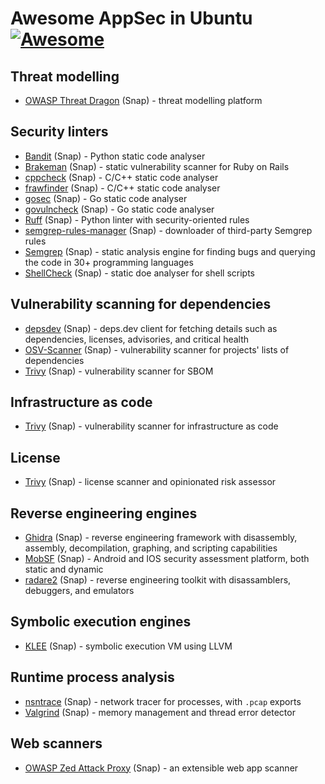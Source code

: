 # Awesome AppSec in Ubuntu [![Awesome](https://awesome.re/badge.svg)](https://awesome.re)

## Threat modelling

- [OWASP Threat Dragon](https://snapcraft.io/threat-dragon) (Snap) - threat modelling platform

## Security linters

- [Bandit](https://snapcraft.io/bandit) (Snap) - Python static code analyser
- [Brakeman](https://snapcraft.io/brakeman) (Snap) - static vulnerability scanner for Ruby on Rails
- [cppcheck](https://snapcraft.io/cppcheck) (Snap) - C/C++ static code analyser
- [frawfinder](https://snapcraft.io/flawfinder) (Snap) - C/C++ static code analyser
- [gosec](https://snapcraft.io/gosec) (Snap) - Go static code analyser
- [govulncheck](https://snapcraft.io/govulncheck) (Snap) - Go static code analyser
- [Ruff](https://snapcraft.io/ruff) (Snap) - Python linter with security-oriented rules
- [semgrep-rules-manager](https://snapcraft.io/semgrep-rules-manager) (Snap) - downloader of third-party Semgrep rules
- [Semgrep](https://snapcraft.io/semgrep) (Snap) - static analysis engine for finding bugs and querying the code in 30+ programming languages
- [ShellCheck](https://snapcraft.io/shellcheck) (Snap) - static doe analyser for shell scripts

## Vulnerability scanning for dependencies

- [depsdev](https://snapcraft.io/depsdev) (Snap) - deps.dev client for fetching details such as dependencies, licenses, advisories, and critical health
- [OSV-Scanner](https://snapcraft.io/osv-scanner) (Snap) - vulnerability scanner for projects' lists of dependencies
- [Trivy](https://snapcraft.io/trivy) (Snap) - vulnerability scanner for SBOM

## Infrastructure as code

- [Trivy](https://snapcraft.io/trivy) (Snap) - vulnerability scanner for infrastructure as code

## License

- [Trivy](https://snapcraft.io/trivy) (Snap) - license scanner and opinionated risk assessor

## Reverse engineering engines

- [Ghidra](https://snapcraft.io/ghidra) (Snap) - reverse engineering framework with disassembly, assembly, decompilation, graphing, and scripting capabilities
- [MobSF](https://snapcraft.io/mobsf) (Snap) - Android and IOS security assessment platform, both static and dynamic
- [radare2](https://snapcraft.io/radare2) (Snap) - reverse engineering toolkit with disassamblers, debuggers, and emulators

## Symbolic execution engines

- [KLEE](https://snapcraft.io/klee) (Snap) - symbolic execution VM using LLVM

## Runtime process analysis

- [nsntrace](https://snapcraft.io/nsntrace) (Snap) - network tracer for processes, with `.pcap` exports
- [Valgrind](https://snapcraft.io/valgrind) (Snap) - memory management and thread error detector

## Web scanners

- [OWASP Zed Attack Proxy](https://snapcraft.io/zaproxy) (Snap) - an extensible web app scanner


